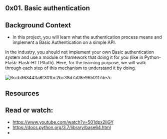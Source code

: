 ## 0x01. Basic authentication

## Background Context
- In this project, you will learn what the authentication process means and implement a Basic Authentication on a simple API.

In the industry, you should not implement your own Basic authentication system and use a module or framework that doing it for you (like in Python-Flask: Flask-HTTPAuth). Here, for the learning purpose, we will walk through each step of this mechanism to understand it by doing.


![6ccb363443a8f301bc2bc38d7a08e9650117de7c](https://github.com/user-attachments/assets/f634bfd8-79c4-4a10-8ecf-db4d13550b72)
## Resources
## Read or watch:
- https://www.youtube.com/watch?v=501dpx2IjGY
- https://docs.python.org/3.7/library/base64.html
- 
